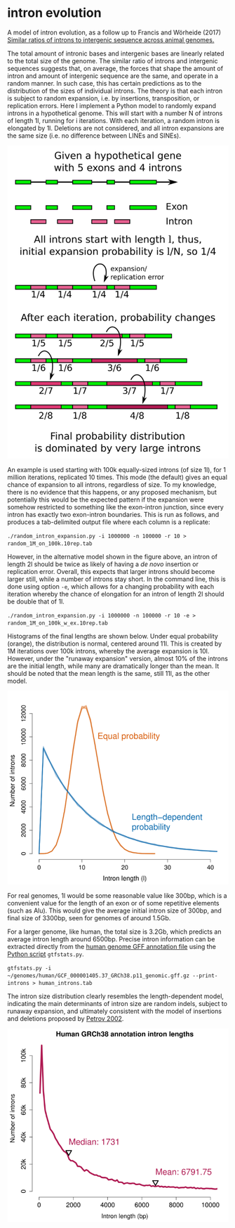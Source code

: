 # intron evolution #
A model of intron evolution, as a follow up to Francis and Wörheide (2017) [Similar ratios of introns to intergenic sequence across animal genomes.](https://doi.org/10.1093/gbe/evx103)

The total amount of intronic bases and intergenic bases are linearly related to the total size of the genome. The similar ratio of introns and intergenic sequences suggests that, on average, the forces that shape the amount of intron and amount of intergenic sequence are the same, and operate in a random manner. In such case, this has certain predictions as to the distribution of the sizes of individual introns. The theory is that each intron is subject to random expansion, i.e. by insertions, transposition, or replication errors. Here I implement a Python model to randomly expand introns in a hypothetical genome. This will start with a number N of introns of length 1l, running for i iterations. With each iteration, a random intron is elongated by 1l. Deletions are not considered, and all intron expansions are the same size (i.e. no difference between LINEs and SINEs).

![intron_expansion_model_v1.png](https://github.com/wrf/misc-analyses/blob/master/intron_evolution/intron_expansion_model_v1.png)

An example is used starting with 100k equally-sized introns (of size 1l), for 1 million iterations, replicated 10 times. This mode (the default) gives an equal chance of expansion to all introns, regardless of size. To my knowledge, there is no evidence that this happens, or any proposed mechanism, but potentially this would be the expected pattern if the expansion were somehow restricted to something like the exon-intron junction, since every intron has exactly two exon-intron boundaries. This is run as follows, and produces a tab-delimited output file where each column is a replicate:

`./random_intron_expansion.py -i 1000000 -n 100000 -r 10 > random_1M_on_100k.10rep.tab`

However, in the alternative model shown in the figure above, an intron of length 2l should be twice as likely of having a *de novo* insertion or replication error. Overall, this expects that larger introns should become larger still, while a number of introns stay short. In the command line, this is done using option `-e`, which allows for a changing probability with each iteration whereby the chance of elongation for an intron of length 2l should be double that of 1l.

`./random_intron_expansion.py -i 1000000 -n 100000 -r 10 -e > random_1M_on_100k_w_ex.10rep.tab`

Histograms of the final lengths are shown below. Under equal probability (orange), the distribution is normal, centered around 11l. This is created by 1M iterations over 100k introns, whereby the average expansion is 10l. However, under the "runaway expansion" version, almost 10% of the introns are the initial length, while many are dramatically longer than the mean. It should be noted that the mean length is the same, still 11l, as the other model.

![random_intron_length_plot.png](https://github.com/wrf/misc-analyses/blob/master/intron_evolution/random_intron_length_plot.png)

For real genomes, 1l would be some reasonable value like 300bp, which is a convenient value for the length of an exon or of some repetitive elements (such as Alu). This would give the average initial intron size of 300bp, and final size of 3300bp, seen for genomes of around 1.5Gb.

For a larger genome, like human, the total size is 3.2Gb, which predicts an average intron length around 6500bp. Precise intron information can be extracted directly from the [human genome GFF annotation file](https://www.ncbi.nlm.nih.gov/genome/51?genome_assembly_id=368248) using the [Python script](https://bitbucket.org/wrf/sequences/src) `gtfstats.py`.

`gtfstats.py -i ~/genomes/human/GCF_000001405.37_GRCh38.p11_genomic.gff.gz --print-introns > human_introns.tab`

The intron size distribution clearly resembles the length-dependent model, indicating the main determinants of intron size are random indels, subject to runaway expansion, and ultimately consistent with the model of insertions and deletions proposed by [Petrov 2002](https://doi.org/10.1006/tpbi.2002.1605).

![human_GRCh38_intron_hist.png](https://github.com/wrf/misc-analyses/blob/master/intron_evolution/human_GRCh38_intron_hist.png)

